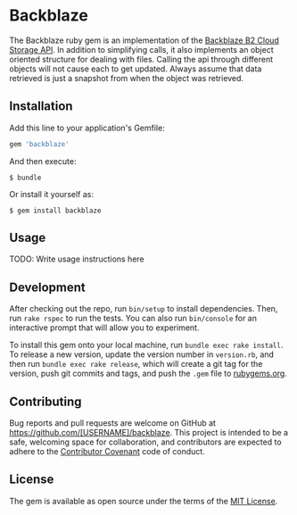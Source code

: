 # Backblaze

The Backblaze ruby gem is an implementation of the [Backblaze B2 Cloud Storage API](https://www.backblaze.com/b2/docs/). In addition to simplifying calls, it also implements an object oriented structure for dealing with files. Calling the api through different objects will not cause each to get updated. Always assume that data retrieved is just a snapshot from when the object was retrieved.

## Installation

Add this line to your application's Gemfile:

```ruby
gem 'backblaze'
```

And then execute:

    $ bundle

Or install it yourself as:

    $ gem install backblaze

## Usage

TODO: Write usage instructions here

## Development

After checking out the repo, run `bin/setup` to install dependencies. Then, run `rake rspec` to run the tests. You can also run `bin/console` for an interactive prompt that will allow you to experiment.

To install this gem onto your local machine, run `bundle exec rake install`. To release a new version, update the version number in `version.rb`, and then run `bundle exec rake release`, which will create a git tag for the version, push git commits and tags, and push the `.gem` file to [rubygems.org](https://rubygems.org).

## Contributing

Bug reports and pull requests are welcome on GitHub at https://github.com/[USERNAME]/backblaze. This project is intended to be a safe, welcoming space for collaboration, and contributors are expected to adhere to the [Contributor Covenant](contributor-covenant.org) code of conduct.


## License

The gem is available as open source under the terms of the [MIT License](http://opensource.org/licenses/MIT).
